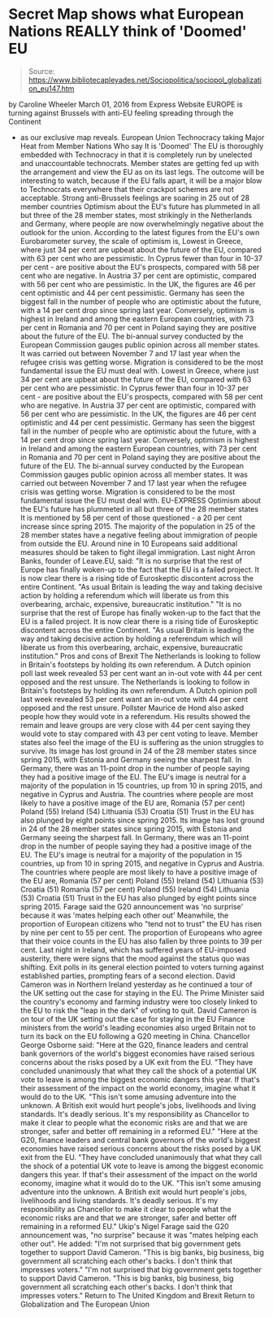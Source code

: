 # Secret Map shows what European Nations REALLY think of 'Doomed' EU

> Source: https://www.bibliotecapleyades.net/Sociopolitica/sociopol_globalization_eu147.htm

by Caroline Wheeler March 01, 2016
from Express Website
EUROPE is turning against Brussels
with anti-EU feeling spreading through the Continent
- as our exclusive map reveals. European Union Technocracy
taking Major Heat from Member Nations
Who say It is 'Doomed' The EU is thoroughly embedded with Technocracy
in that it is completely run by unelected and unaccountable technocrats.
Member states are getting fed up with the arrangement
and view the EU as on its last legs.
The outcome will be interesting to watch,
because if the EU falls apart, it will be a major blow to Technocrats everywhere
that their crackpot schemes are not acceptable.
Strong anti-Brussels feelings
are soaring in 25 out of 28 member countries
Optimism about the EU's future has plummeted in all but three of the 28 member states, most strikingly in the Netherlands and Germany, where people are now overwhelmingly negative about the outlook for the union. According to the latest figures from the EU's own Eurobarometer survey, the scale of optimism is,
Lowest in Greece, where just 34 per cent are upbeat about the future of the EU, compared with 63 per cent who are pessimistic. In Cyprus fewer than four in 10-37 per cent - are positive about the EU's prospects, compared with 58 per cent who are negative. In Austria 37 per cent are optimistic, compared with 56 per cent who are pessimistic. In the UK, the figures are 46 per cent optimistic and 44 per cent pessimistic. Germany has seen the biggest fall in the number of people who are optimistic about the future, with a 14 per cent drop since spring last year. Conversely, optimism is highest in Ireland and among the eastern European countries, with 73 per cent in Romania and 70 per cent in Poland saying they are positive about the future of the EU. The bi-annual survey conducted by the European Commission gauges public opinion across all member states. It was carried out between November 7 and 17 last year when the refugee crisis was getting worse. Migration is considered to be the most fundamental issue the EU must deal with.
Lowest in Greece, where just 34 per cent are upbeat about the future of the EU, compared with 63 per cent who are pessimistic.
In Cyprus fewer than four in 10-37 per cent - are positive about the EU's prospects, compared with 58 per cent who are negative.
In Austria 37 per cent are optimistic, compared with 56 per cent who are pessimistic.
In the UK, the figures are 46 per cent optimistic and 44 per cent pessimistic.
Germany has seen the biggest fall in the number of people who are optimistic about the future, with a 14 per cent drop since spring last year.
Conversely, optimism is highest in Ireland and among the eastern European countries, with 73 per cent in Romania and 70 per cent in Poland saying they are positive about the future of the EU.
The bi-annual survey conducted by the European Commission gauges public opinion across all member states.
It was carried out between November 7 and 17 last year when the refugee crisis was getting worse.
Migration is considered to be the most fundamental issue the EU must deal with.
EU-EXPRESS Optimism about the EU's future
has plummeted in all but three of the 28 member states
It is mentioned by 58 per cent of those questioned - a 20 per cent increase since spring 2015. The majority of the population in 25 of the 28 member states have a negative feeling about immigration of people from outside the EU. Around nine in 10 Europeans said additional measures should be taken to fight illegal immigration. Last night Arron Banks, founder of Leave.EU, said:
"It is no surprise that the rest of Europe has finally woken-up to the fact that the EU is a failed project. It is now clear there is a rising tide of Euroskeptic discontent across the entire Continent. "As usual Britain is leading the way and taking decisive action by holding a referendum which will liberate us from this overbearing, archaic, expensive, bureaucratic institution."
"It is no surprise that the rest of Europe has finally woken-up to the fact that the EU is a failed project. It is now clear there is a rising tide of Euroskeptic discontent across the entire Continent.
"As usual Britain is leading the way and taking decisive action by holding a referendum which will liberate us from this overbearing, archaic, expensive, bureaucratic institution."
Pros and cons of Brexit
The Netherlands is looking to follow in Britain's footsteps by holding its own referendum. A Dutch opinion poll last week revealed 53 per cent want an in-out vote with 44 per cent opposed and the rest unsure.
The Netherlands is looking to follow in Britain's footsteps by holding its own referendum.
A Dutch opinion poll last week revealed 53 per cent want an in-out vote with 44 per cent opposed and the rest unsure.
Pollster Maurice de Hond also asked people how they would vote in a referendum. His results showed the remain and leave groups are very close with 44 per cent saying they would vote to stay compared with 43 per cent voting to leave.
Member states also feel the image of the EU is suffering as the union struggles to survive.
Its image has lost ground in 24 of the 28 member states since spring 2015, with Estonia and Germany seeing the sharpest fall. In Germany, there was an 11-point drop in the number of people saying they had a positive image of the EU. The EU's image is neutral for a majority of the population in 15 countries, up from 10 in spring 2015, and negative in Cyprus and Austria. The countries where people are most likely to have a positive image of the EU are, Romania (57 per cent) Poland (55) Ireland (54) Lithuania (53) Croatia (51) Trust in the EU has also plunged by eight points since spring 2015.
Its image has lost ground in 24 of the 28 member states since spring 2015, with Estonia and Germany seeing the sharpest fall.
In Germany, there was an 11-point drop in the number of people saying they had a positive image of the EU.
The EU's image is neutral for a majority of the population in 15 countries, up from 10 in spring 2015, and negative in Cyprus and Austria.
The countries where people are most likely to have a positive image of the EU are,
Romania (57 per cent) Poland (55) Ireland (54) Lithuania (53) Croatia (51)
Romania (57 per cent)
Poland (55)
Ireland (54)
Lithuania (53)
Croatia (51)
Trust in the EU has also plunged by eight points since spring 2015.
Farage said the G20 announcement
was 'no surprise' because it was 'mates helping each other out'
Meanwhile, the proportion of European citizens who "tend not to trust" the EU has risen by nine per cent to 55 per cent. The proportion of Europeans who agree that their voice counts in the EU has also fallen by three points to 39 per cent. Last night in Ireland, which has suffered years of EU-imposed austerity, there were signs that the mood against the status quo was shifting. Exit polls in its general election pointed to voters turning against established parties, prompting fears of a second election.
David Cameron was in Northern Ireland yesterday as he continued a tour of the UK setting out the case for staying in the EU. The Prime Minister said the country's economy and farming industry were too closely linked to the EU to risk the "leap in the dark" of voting to quit.
David Cameron is on tour of the UK
setting out the case for staying in the EU
Finance ministers from the world's leading economies also urged Britain not to turn its back on the EU following a G20 meeting in China. Chancellor George Osborne said:
"Here at the G20, finance leaders and central bank governors of the world's biggest economies have raised serious concerns about the risks posed by a UK exit from the EU. "They have concluded unanimously that what they call the shock of a potential UK vote to leave is among the biggest economic dangers this year. If that's their assessment of the impact on the world economy, imagine what it would do to the UK. "This isn't some amusing adventure into the unknown. A British exit would hurt people's jobs, livelihoods and living standards. It's deadly serious. It's my responsibility as Chancellor to make it clear to people what the economic risks are and that we are stronger, safer and better off remaining in a reformed EU."
"Here at the G20, finance leaders and central bank governors of the world's biggest economies have raised serious concerns about the risks posed by a UK exit from the EU.
"They have concluded unanimously that what they call the shock of a potential UK vote to leave is among the biggest economic dangers this year. If that's their assessment of the impact on the world economy, imagine what it would do to the UK.
"This isn't some amusing adventure into the unknown. A British exit would hurt people's jobs, livelihoods and living standards.
It's deadly serious. It's my responsibility as Chancellor to make it clear to people what the economic risks are and that we are stronger, safer and better off remaining in a reformed EU."
Ukip's Nigel Farage said the G20 announcement was,
"no surprise" because it was "mates helping each other out".
He added:
"I'm not surprised that big government gets together to support David Cameron. "This is big banks, big business, big government all scratching each other's backs. I don't think that impresses voters."
"I'm not surprised that big government gets together to support David Cameron.
"This is big banks, big business, big government all scratching each other's backs. I don't think that impresses voters."
Return to The United Kingdom and Brexit
Return to Globalization and The European Union

